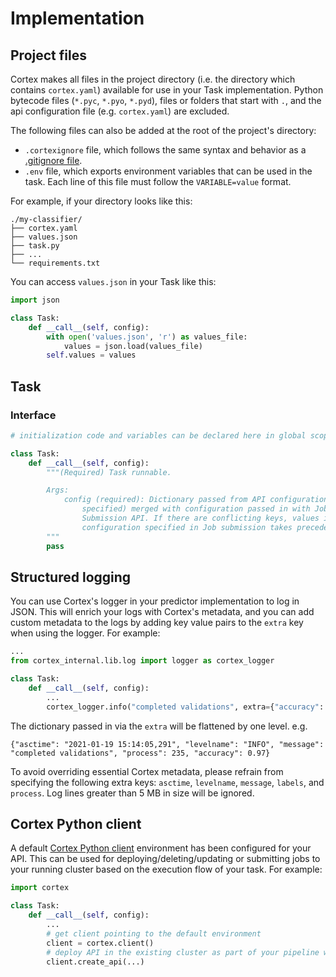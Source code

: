# Implementation

## Project files

Cortex makes all files in the project directory (i.e. the directory which contains `cortex.yaml`) available for use in your Task implementation. Python bytecode files (`*.pyc`, `*.pyo`, `*.pyd`), files or folders that start with `.`, and the api configuration file (e.g. `cortex.yaml`) are excluded.

The following files can also be added at the root of the project's directory:

* `.cortexignore` file, which follows the same syntax and behavior as a [.gitignore file](https://git-scm.com/docs/gitignore).
* `.env` file, which exports environment variables that can be used in the task. Each line of this file must follow the `VARIABLE=value` format.

For example, if your directory looks like this:

```text
./my-classifier/
├── cortex.yaml
├── values.json
├── task.py
├── ...
└── requirements.txt
```

You can access `values.json` in your Task like this:

```python
import json

class Task:
    def __call__(self, config):
        with open('values.json', 'r') as values_file:
            values = json.load(values_file)
        self.values = values
```

## Task

### Interface

```python
# initialization code and variables can be declared here in global scope

class Task:
    def __call__(self, config):
        """(Required) Task runnable.

        Args:
            config (required): Dictionary passed from API configuration (if
                specified) merged with configuration passed in with Job
                Submission API. If there are conflicting keys, values in
                configuration specified in Job submission takes precedence.
        """
        pass
```

## Structured logging

You can use Cortex's logger in your predictor implementation to log in JSON. This will enrich your logs with Cortex's metadata, and you can add custom metadata to the logs by adding key value pairs to the `extra` key when using the logger. For example:

```python
...
from cortex_internal.lib.log import logger as cortex_logger

class Task:
    def __call__(self, config):
        ...
        cortex_logger.info("completed validations", extra={"accuracy": accuracy})
```

The dictionary passed in via the `extra` will be flattened by one level. e.g.

```text
{"asctime": "2021-01-19 15:14:05,291", "levelname": "INFO", "message": "completed validations", "process": 235, "accuracy": 0.97}
```

To avoid overriding essential Cortex metadata, please refrain from specifying the following extra keys: `asctime`, `levelname`, `message`, `labels`, and `process`. Log lines greater than 5 MB in size will be ignored.

## Cortex Python client

A default [Cortex Python client](../../clients/python.md#cortex.client.client) environment has been configured for your API. This can be used for deploying/deleting/updating or submitting jobs to your running cluster based on the execution flow of your task. For example:

```python
import cortex

class Task:
    def __call__(self, config):
        ...
        # get client pointing to the default environment
        client = cortex.client()
        # deploy API in the existing cluster as part of your pipeline workflow
        client.create_api(...)
```
